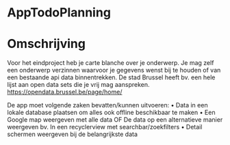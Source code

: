 # AppTodoPlanning
# Omschrijving
Voor het eindproject heb je carte blanche over je onderwerp. Je mag zelf een onderwerp verzinnen waarvoor je gegevens wenst bij te houden of van een bestaande api data binnentrekken. De stad Brussel heeft bv. een hele lijst aan open data sets die je vrij mag aanspreken.
https://opendata.brussel.be/page/home/

De app moet volgende zaken bevatten/kunnen uitvoeren:
•	Data in een lokale database plaatsen om alles ook offline beschikbaar te maken
•	Een Google map weergeven met alle data OF
De data op een alternatieve manier weergeven bv. In een recyclerview met searchbar/zoekfilters
•	Detail schermen weergeven bij de belangrijkste data
